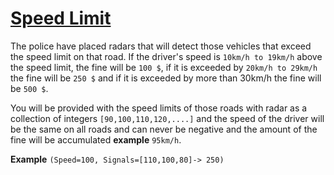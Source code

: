 # [Speed Limit](https://www.codewars.com/kata/speed-limit "https://www.codewars.com/kata/635a7827bafe03708e3e1db6")

The police have placed radars that will detect those vehicles that exceed the speed limit on that
road. If the driver's speed is ```10km/h to 19km/h``` above the speed limit, the fine will
be ```100 $```, if it is exceeded by ```20km/h to 29km/h``` the fine will be ```250 $``` and if it
is exceeded by more than 30km/h the fine will be ```500 $```.

You will be provided with the speed limits of those roads with radar as a collection of
integers ```[90,100,110,120,....]``` and the speed of the driver will be the same on all roads and
can never be negative and the amount of the fine will be accumulated **example** ```95km/h```.

**Example** ```(Speed=100, Signals=[110,100,80]-> 250)```